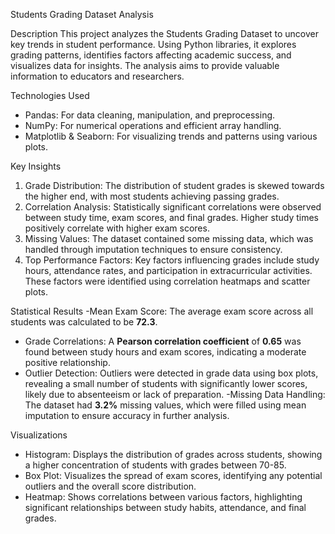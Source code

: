 Students Grading Dataset Analysis

Description
This project analyzes the Students Grading Dataset to uncover key trends in student performance. Using Python libraries, it explores grading patterns, identifies factors affecting academic success, and visualizes data for insights. The analysis aims to provide valuable information to educators and researchers.

Technologies Used
- Pandas: For data cleaning, manipulation, and preprocessing.
- NumPy: For numerical operations and efficient array handling.
- Matplotlib & Seaborn: For visualizing trends and patterns using various plots.


Key Insights
1. Grade Distribution: The distribution of student grades is skewed towards the higher end, with most students achieving passing grades.
2. Correlation Analysis: Statistically significant correlations were observed between study time, exam scores, and final grades. Higher study times positively correlate with higher exam scores.
3. Missing Values: The dataset contained some missing data, which was handled through imputation techniques to ensure consistency.
4. Top Performance Factors: Key factors influencing grades include study hours, attendance rates, and participation in extracurricular activities. These factors were identified using correlation heatmaps and scatter plots.

Statistical Results
-Mean Exam Score: The average exam score across all students was calculated to be **72.3**.
- Grade Correlations: A **Pearson correlation coefficient** of **0.65** was found between study hours and exam scores, indicating a moderate positive relationship.
- Outlier Detection: Outliers were detected in grade data using box plots, revealing a small number of students with significantly lower scores, likely due to absenteeism or lack of preparation.
-Missing Data Handling: The dataset had **3.2%** missing values, which were filled using mean imputation to ensure accuracy in further analysis.

Visualizations
- Histogram: Displays the distribution of grades across students, showing a higher concentration of students with grades between 70-85.
- Box Plot: Visualizes the spread of exam scores, identifying any potential outliers and the overall score distribution.
- Heatmap: Shows correlations between various factors, highlighting significant relationships between study habits, attendance, and final grades.

